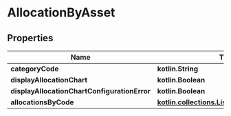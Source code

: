
# AllocationByAsset

## Properties
Name | Type | Description | Notes
------------ | ------------- | ------------- | -------------
**categoryCode** | **kotlin.String** |  | 
**displayAllocationChart** | **kotlin.Boolean** |  | 
**displayAllocationChartConfigurationError** | **kotlin.Boolean** |  | 
**allocationsByCode** | [**kotlin.collections.List&lt;AllocationByCode&gt;**](AllocationByCode.md) |  | 



